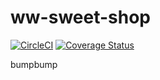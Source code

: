 # ww-sweet-shop
[![CircleCI](https://circleci.com/gh/afharvey/ww-sweet-shop/tree/master.svg?style=svg)](https://circleci.com/gh/afharvey/ww-sweet-shop/tree/master)
[![Coverage Status](https://coveralls.io/repos/github/afharvey/ww-sweet-shop/badge.svg?branch=master)](https://coveralls.io/github/afharvey/ww-sweet-shop?branch=master)

bumpbump
